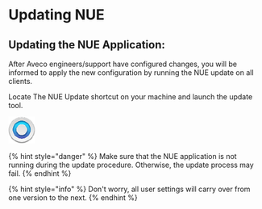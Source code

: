 # Updating NUE

## Updating the NUE Application:

After Aveco engineers/support have configured changes, you will be informed to apply the new configuration by running the NUE update on all clients.

Locate The NUE Update shortcut on your machine and launch the update tool.

![NUE Update Icon](../.gitbook/assets/nue_update.PNG)

{% hint style="danger" %}
Make sure that the NUE application is not running during the update procedure. Otherwise, the update process may fail.
{% endhint %}

{% hint style="info" %}
Don't worry, all user settings will carry over from one version to the next.
{% endhint %}

